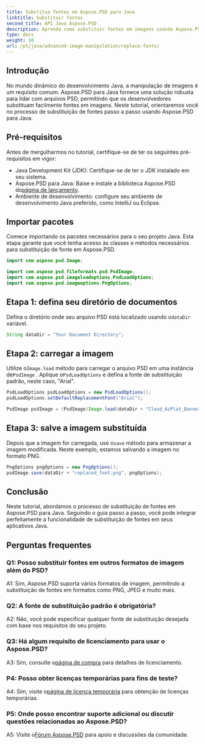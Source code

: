 ```yaml
---
title: Substitua fontes em Aspose.PSD para Java
linktitle: Substituir fontes
second_title: API Java Aspose.PSD
description: Aprenda como substituir fontes em imagens usando Aspose.PSD para Java. Siga nosso guia passo a passo para manipulação eficiente de fontes.
type: docs
weight: 10
url: /pt/java/advanced-image-manipulation/replace-fonts/
---
```

## Introdução

No mundo dinâmico do desenvolvimento Java, a manipulação de imagens é um requisito comum. Aspose.PSD para Java fornece uma solução robusta para lidar com arquivos PSD, permitindo que os desenvolvedores substituam facilmente fontes em imagens. Neste tutorial, orientaremos você no processo de substituição de fontes passo a passo usando Aspose.PSD para Java.

## Pré-requisitos

Antes de mergulharmos no tutorial, certifique-se de ter os seguintes pré-requisitos em vigor:

- Java Development Kit (JDK): Certifique-se de ter o JDK instalado em seu sistema.
-  Aspose.PSD para Java: Baixe e instale a biblioteca Aspose.PSD do[página de lançamento](https://releases.aspose.com/psd/java/).
- Ambiente de desenvolvimento: configure seu ambiente de desenvolvimento Java preferido, como IntelliJ ou Eclipse.

## Importar pacotes

Comece importando os pacotes necessários para o seu projeto Java. Esta etapa garante que você tenha acesso às classes e métodos necessários para substituição de fonte em Aspose.PSD.

```java
import com.aspose.psd.Image;

import com.aspose.psd.fileformats.psd.PsdImage;
import com.aspose.psd.imageloadoptions.PsdLoadOptions;
import com.aspose.psd.imageoptions.PngOptions;
```

## Etapa 1: defina seu diretório de documentos

 Defina o diretório onde seu arquivo PSD está localizado usando o`dataDir` variável.

```java
String dataDir = "Your Document Directory";
```

## Etapa 2: carregar a imagem

 Utilize o`Image.load` método para carregar o arquivo PSD em uma instância de`PsdImage` . Aplique o`PsdLoadOptions` e defina a fonte de substituição padrão, neste caso, "Arial".

```java
PsdLoadOptions psdLoadOptions = new PsdLoadOptions(); 
psdLoadOptions.setDefaultReplacementFont("Arial");

PsdImage psdImage = (PsdImage)Image.load(dataDir + "Cloud_AzPlat_Banner3A_SB_EN_US_160x600_chinese_font.psd", psdLoadOptions);
```

## Etapa 3: salve a imagem substituída

 Depois que a imagem for carregada, use o`save` método para armazenar a imagem modificada. Neste exemplo, estamos salvando a imagem no formato PNG.

```java
PngOptions pngOptions = new PngOptions();
psdImage.save(dataDir + "replaced_font.png", pngOptions);
```

## Conclusão

Neste tutorial, abordamos o processo de substituição de fontes em Aspose.PSD para Java. Seguindo o guia passo a passo, você pode integrar perfeitamente a funcionalidade de substituição de fontes em seus aplicativos Java.

## Perguntas frequentes

### Q1: Posso substituir fontes em outros formatos de imagem além do PSD?

A1: Sim, Aspose.PSD suporta vários formatos de imagem, permitindo a substituição de fontes em formatos como PNG, JPEG e muito mais.

### Q2: A fonte de substituição padrão é obrigatória?

A2: Não, você pode especificar qualquer fonte de substituição desejada com base nos requisitos do seu projeto.

### Q3: Há algum requisito de licenciamento para usar o Aspose.PSD?

 A3: Sim, consulte o[página de compra](https://purchase.aspose.com/buy) para detalhes de licenciamento.

### P4: Posso obter licenças temporárias para fins de teste?

 A4: Sim, visite o[página de licença temporária](https://purchase.aspose.com/temporary-license/) para obtenção de licenças temporárias.

### P5: Onde posso encontrar suporte adicional ou discutir questões relacionadas ao Aspose.PSD?

 A5: Visite o[Fórum Aspose.PSD](https://forum.aspose.com/c/psd/34) para apoio e discussões da comunidade.